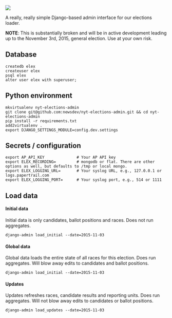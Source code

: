 ![](https://cloud.githubusercontent.com/assets/109988/10830648/215db03c-7e57-11e5-9a46-ca90186dd8af.png)

A really, really simple Django-based admin interface for our elections loader.

**NOTE**: This is substantially broken and will be in active development leading up to the November 3rd, 2015, general election. Use at your own risk.

## Database
```
createdb elex
createuser elex
psql elex
alter user elex with superuser;
```

## Python environment
```
mkvirtualenv nyt-elections-admin
git clone git@github.com:newsdev/nyt-elections-admin.git && cd nyt-elections-admin
pip install -r requirements.txt
add2virtualenv .
export DJANGO_SETTINGS_MODULE=config.dev.settings
```

## Secrets / configuration
```
export AP_API_KEY              # Your AP API key
export ELEX_RECORDING=         # mongodb or flat. There are other options as well, but defaults to /tmp or local mongo.
export ELEX_LOGGING_URL=       # Your syslog URL, e.g., 127.0.0.1 or logs.papertrail.com
export ELEX_LOGGING_PORT=      # Your syslog port, e.g., 514 or 1111
```

## Load data

#### Initial data
Initial data is only candidates, ballot positions and races. Does not run aggregates.
```
django-admin load_initial --date=2015-11-03
```

#### Global data
Global data loads the entire state of all races for this election. Does run aggregates. Will blow away edits to candidates and ballot positions.
```
django-admin load_initial --date=2015-11-03
```

#### Updates
Updates refreshes races, candidate results and reporting units. Does run aggregates. Will not blow away edits to candidates or ballot positions.
```
django-admin load_updates --date=2015-11-03
```